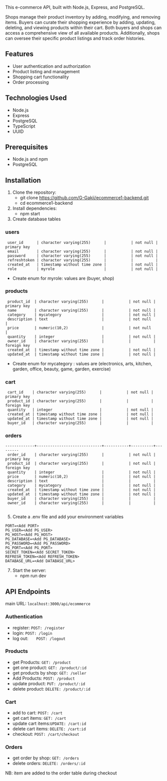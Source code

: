 This e-commerce API, built with Node.js, Express, and PostgreSQL. 

Shops manage their product inventory by adding, modifying, and removing items. Buyers can curate their shopping experience by adding, updating, deleting, and viewing products within their cart. Both buyers and shops can access a comprehensive view of all available products. Additionally, shops can oversee their specific product listings and track order histories.

## Features

- User authentication and authorization
- Product listing and management
- Shopping cart functionality
- Order processing

## Technologies Used

- Node.js
- Express
- PostgreSQL
- TypeScript
- UUID

## Prerequisites

- Node.js and npm
- PostgreSQL

## Installation

1. Clone the repository:
   - git clone https://github.com/G-Gakii/ecommerce1-backend.git
   - cd ecommerce1-backend
2. Install dependencies:
   - npm start
3. Create database tables

### users
```
 user_id      | character varying(255)      |           | not null | primary key
 email        | character varying(255)      |           | not null | 
 password     | character varying(255)      |           | not null | 
 refreshtoken | character varying(255)      |           |          | 
 created_at   | timestamp without time zone |           | not null | 
 role         | myrole                      |           | not null | 
```
- Create enum for myrole: values  are (buyer, shop)
### products
```
 product_id  | character varying(255)      |           | not null | primary key
 name        | character varying(255)      |           | not null | 
 category    | mycategory                  |           | not null | 
 description | text                        |           | not null         | 
 price       | numeric(10,2)               |           | not null        | 
 quantity    | integer                     |           | not null | 
 owner_id    | character varying(255)      |           |          | foreign key
 created_at  | timestamp without time zone |           | not null | 
 updated_at  | timestamp without time zone |           | not null | 
```
- Create enum for mycategory : values  are (electronics, arts, kitchen, garden, office, beauty, game, garden, exercise)
### cart
```
 cart_id    | character varying(255)      |           | not null | primary key
 product_id | character varying(255)      |           |          | foreign key
 quantity   | integer                     |           | not null | 
 created_at | timestamp without time zone |           | not null | 
 updated_at | timestamp without time zone |           | not null | 
 buyer_id   | character varying(255)      |           |          | 
```
### orders
```
-------------+-----------------------------+-----------+----------+---------
 order_id    | character varying(255)      |           | not null | primary key
 product_id  | character varying(255)      |           | not null | foreign key
 quantity    | integer                     |           | not null | 
 price       | numeric(10,2)               |           | not null | 
 description | text                        |           |          | 
 category    | mycategory                  |           | not null | 
 created_at  | timestamp without time zone |           | not null | 
 updated_at  | timestamp without time zone |           | not null | 
 buyer_id    | character varying(255)      |           |          | 
 owner_id    | character varying(255)      |           |          | 


```
5. Create a .env file and add your environment variables
```
PORT=<Add PORT>
PG_USER=<Add PG_USER>
PG_HOST=<Add PG_HOST>
PG_DATABASE=<Add PG_DATABASE>
PG_PASSWORD=<Add PG_PASSWORD>
PG_PORT=<Add PG_PORT>
SECRET_TOKEN=<Add SECRET_TOKEN>
REFRESH_TOKEN=<Add REFRESH_TOKEN>
DATABASE_URL=<Add DATABASE_URL>
```
   
7. Start the server:
   - npm run dev

## API Endpoints

main URL: `localhost:3000/api/ecommerce`

### Authentication

- register: `POST: /register`
- login: `POST: /login`
- log out: `   POST: /logout`

### Products

- get Products: `GET: /product`
- get one product: `GET: /product/:id`
- get products by shop: `GET: /seller`
- Add Products: `POST: /product`
- update product: `PUT: /product/:id`
- delete product: `DELETE: /product/:id`

### Cart

- add to cart: `POST: /cart`
- get cart items: `GET: /cart`
- update cart items:`UPDATE: /cart:id`
- delete cart items: `DELETE: /cart:id`
- checkout: `POST: /cart/checkout`

### Orders

- get order by shop: `GET: /orders`
- delete orders: `DELETE: /orders/:id`

NB: item are added to the order table during checkout
